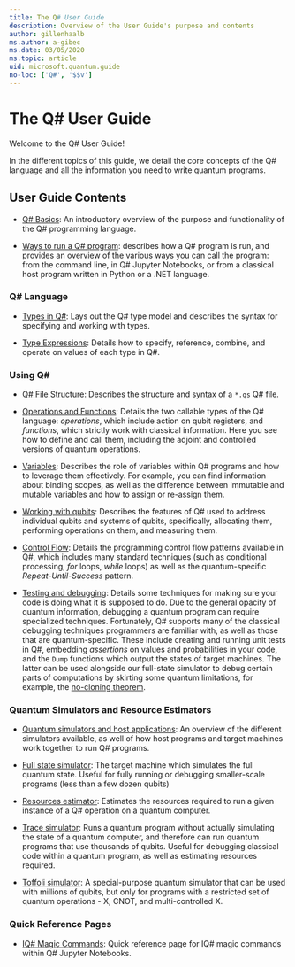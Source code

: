 ```yaml
---
title: The Q# User Guide
description: Overview of the User Guide's purpose and contents
author: gillenhaalb
ms.author: a-gibec
ms.date: 03/05/2020
ms.topic: article
uid: microsoft.quantum.guide
no-loc: ['Q#', '$$v']
---
```


# The Q# User Guide

Welcome to the Q# User Guide! 

In the different topics of this guide, we detail the core concepts of the Q# language and all the information you need to write quantum programs.

## User Guide Contents

- [Q# Basics](xref:microsoft.quantum.guide.basics): An introductory overview of the purpose and functionality of the Q# programming language. 

- [Ways to run a Q# program](xref:microsoft.quantum.guide.host-programs): describes how a Q# program is run, and provides an overview of the various ways you can call the program: from the command line, in Q# Jupyter Notebooks, or from a classical host program written in Python or a .NET language.

### Q# Language

- [Types in Q#](xref:microsoft.quantum.guide.types): Lays out the Q# type model and describes the syntax for specifying and working with types.

- [Type Expressions](xref:microsoft.quantum.guide.expressions): Details how to specify, reference, combine, and operate on values of each type in Q#. 

### Using Q#

- [Q# File Structure](xref:microsoft.quantum.guide.filestructure): Describes the structure and syntax of a `*.qs` Q# file.

- [Operations and Functions](xref:microsoft.quantum.guide.operationsfunctions): Details the two callable types of the Q# language: *operations*, which include action on qubit registers, and *functions*, which strictly work with classical information. 
    Here you see how to define and call them, including the adjoint and controlled versions of quantum operations.

- [Variables](xref:microsoft.quantum.guide.variables): Describes the role of variables within Q# programs and how to leverage them effectively. 
    For example, you can find information about binding scopes, as well as the difference between immutable and mutable variables and how to assign or re-assign them.

- [Working with qubits](xref:microsoft.quantum.guide.qubits): Describes the features of Q# used to address individual qubits and systems of qubits, specifically, allocating them, performing operations on them, and measuring them. 

- [Control Flow](xref:microsoft.quantum.guide.controlflow): Details the programming control flow patterns available in Q#, which includes many standard techniques (such as conditional processing, *for* loops, *while* loops) as well as the quantum-specific *Repeat-Until-Success* pattern.

- [Testing and debugging](xref:microsoft.quantum.guide.testingdebugging): Details some techniques for making sure your code is doing what it is supposed to do. 
    Due to the general opacity of quantum information, debugging a quantum program can require specialized techniques. 
    Fortunately, Q# supports many of the classical debugging techniques programmers are familiar with, as well as those that are quantum-specific. These include creating and running unit tests in Q#, embedding *assertions* on values and probabilities in your code, and the `Dump` functions which output the states of target machines. 
    The latter can be used alongside our full-state simulator to debug certain parts of computations by skirting some quantum limitations, for example, the [no-cloning theorem](xref:microsoft.quantum.concepts.pauli).

### Quantum Simulators and Resource Estimators

- [Quantum simulators and host applications](xref:microsoft.quantum.machines): An overview of the different simulators available, as well of how host programs and target machines work together to run Q# programs.

- [Full state simulator](xref:microsoft.quantum.machines.full-state-simulator): The target machine which simulates the full quantum state. Useful for fully running or debugging smaller-scale programs (less than a few dozen qubits)

- [Resources estimator](xref:microsoft.quantum.machines.resources-estimator): Estimates the resources required to run a given instance of a Q# operation on a quantum computer.

- [Trace simulator](xref:microsoft.quantum.machines.qc-trace-simulator.intro): Runs a quantum program without actually simulating the state of a quantum computer, and therefore can run quantum programs that use thousands of qubits. Useful for debugging classical code within a quantum program, as well as estimating resources required.

- [Toffoli simulator](xref:microsoft.quantum.machines.toffoli-simulator): A special-purpose quantum simulator that can be used with millions of qubits, but only for programs with a restricted set of quantum operations - X, CNOT, and multi-controlled X.

### Quick Reference Pages

- [IQ# Magic Commands](xref:microsoft.quantum.guide.quickref.iqsharp): Quick reference page for IQ# magic commands within Q# Jupyter Notebooks.
